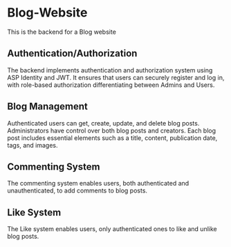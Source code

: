 # Blog-Website
This is the backend for a Blog website

## Authentication/Authorization
The backend implements authentication and authorization system using ASP Identity and JWT. It ensures that users can securely register and log in, with role-based authorization differentiating between Admins and Users.

## Blog Management
Authenticated users can get, create, update, and delete blog posts. Administrators have control over both blog posts and creators. Each blog post includes essential elements such as a title, content, publication date, tags, and images.

## Commenting System
The commenting system enables users, both authenticated and unauthenticated, to add comments to blog posts.

## Like System
The Like system enables users, only authenticated ones to like and unlike blog posts.
